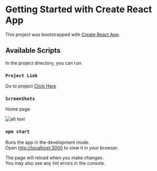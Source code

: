 # Getting Started with Create React App

This project was bootstrapped with [Create React App](https://github.com/facebook/create-react-app).

## Available Scripts

In the project directory, you can run:

### `Project Link`
Go to project [Click Here](https://heartfelt-liger-2af3e0.netlify.app/)

### `ScreenShots`

Home page

![alt text](https://1drv.ms/i/s!Av1GF_Cmod7-ghTcKzl0NrB4wizI?e=vgylhQ)


### `npm start`

Runs the app in the development mode.\
Open [http://localhost:3000](http://localhost:3000) to view it in your browser.

The page will reload when you make changes.\
You may also see any lint errors in the console.


